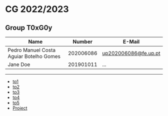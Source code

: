 # CG 2022/2023

## Group T0xG0y
| Name             | Number    | E-Mail             |
| ---------------- | --------- | ------------------ |
| Pedro Manuel Costa Aguiar Botelho Gomes  | 202006086 | up202006086@fe.up.pt    |
| Jane Doe         | 201901011 | ...                |

----

  - [tp1](tp1/README.md)
  - [tp2](tp2/README.md)
  - [tp3](tp3/README.md)
  - [tp4](tp4/README.md)
  - [tp5](tp5/README.md)
  - [Project](proj/README.md)
